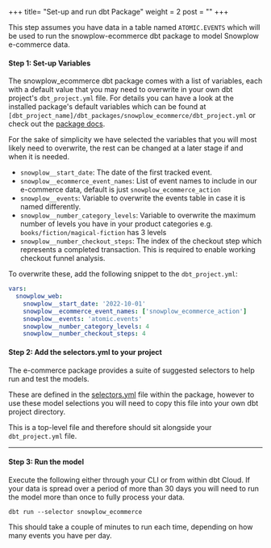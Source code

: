+++
title= "Set-up and run dbt Package"
weight = 2
post = ""
+++

This step assumes you have data in a table named `ATOMIC.EVENTS` which will be used to run the snowplow-ecommerce dbt package to model Snowplow e-commerce data.

#### **Step 1:** Set-up Variables

The snowplow_ecommerce dbt package comes with a list of variables, each with a default value that you may need to overwrite in your own dbt project's `dbt_project.yml` file. For details you can have a look at the installed package's default variables which can be found at `[dbt_project_name]/dbt_packages/snowplow_ecommerce/dbt_project.yml` or check out the [package docs](https://docs.snowplow.io/docs/modeling-your-data/modeling-your-data-with-dbt/).

For the sake of simplicity we have selected the variables that you will most likely need to overwrite, the rest can be changed at a later stage if and when it is needed.

- `snowplow__start_date`: The date of the first tracked event.
- `snowplow__ecommerce_event_names`: List of event names to include in our e-commerce data, default is just `snowplow_ecommerce_action`
- `snowplow__events`: Variable to overwrite the events table in case it is named differently.
- `snowplow__number_category_levels`: Variable to overwrite the maximum number of levels you have in your product categories e.g. `books/fiction/magical-fiction` has 3 levels
- `snowplow__number_checkout_steps`: The index of the checkout step which represents a completed transaction. This is required to enable working checkout funnel analysis.

To overwrite these, add the following snippet to the `dbt_project.yml`:

```yml
vars:
  snowplow_web:
    snowplow__start_date: '2022-10-01'
    snowplow__ecommerce_event_names: ['snowplow_ecommerce_action']
    snowplow__events: 'atomic.events'
    snowplow__number_category_levels: 4
    snowplow__number_checkout_steps: 4
```
#### **Step 2:** Add the selectors.yml to your project

The e-commerce package provides a suite of suggested selectors to help run and test the models.

These are defined in the [selectors.yml](https://github.com/snowplow/dbt-snowplow-ecommerce/blob/main/selectors.yml) file within the package, however to use these model selections you will need to copy this file into your own dbt project directory.

This is a top-level file and therefore should sit alongside your `dbt_project.yml` file.

***
#### **Step 3:** Run the model

Execute the following either through your CLI or from within dbt Cloud. If your data is spread over a period of more than 30 days you will need to run the model more than once to fully process your data.

```
dbt run --selector snowplow_ecommerce
```

This should take a couple of minutes to run each time, depending on how many events you have per day.
